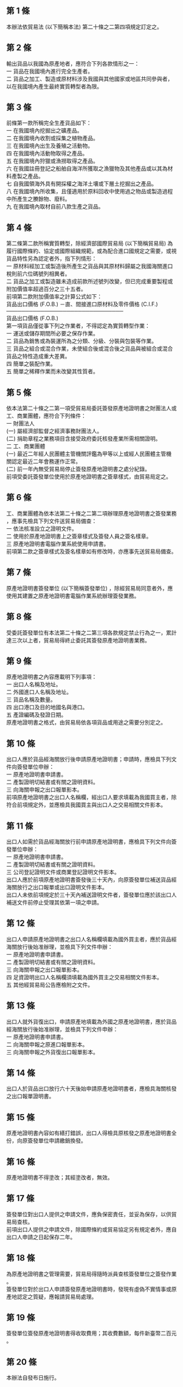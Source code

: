第 1 條
-------
本辦法依貿易法 (以下簡稱本法) 第二十條之二第四項規定訂定之。

第 2 條
-------
輸出貨品以我國為原產地者，應符合下列各款情形之一：  
一  貨品在我國境內進行完全生產者。  
二  貨品之加工、製造或原材料涉及我國與其他國家或地區共同參與者，  
    以在我國境內產生最終實質轉型者為限。

第 3 條
-------
前條第一款所稱完全生產貨品如下：  
一  在我國境內挖掘出之礦產品。  
二  在我國境內收割或採集之植物產品。  
三  在我國境內出生及養殖之活動物。  
四  在我國境內活動物取得之產品。  
五  在我國境內狩獵或漁撈取得之產品。  
六  在我國註冊登記之船舶自海洋所獲取之漁獵物及其他產品或以其為材  
    料產製之產品。  
七  自我國領海外具有開採權之海洋土壤或下層土挖掘出之產品。  
八  在我國境內所收集，且僅適用於原料回收中使用過之物品或製造過程  
    中所產生之賸餘物、廢料。  
九  在我國境內取材自前八款生產之貨品。

第 4 條
-------
第二條第二款所稱實質轉型，除經濟部國際貿易局 (以下簡稱貿易局) 為  
履行國際條約、協定或國際組織規範，或為配合進口國規定之需要，或視  
貨品特性另為認定者外，指下列情形：  
一  原材料經加工或製造後所產生之貨品與其原材料歸屬之我國海關進口  
    稅則前六位碼號列相異者。  
二  貨品之加工或製造雖未造成前款所述號列改變，但已完成重要製程或  
    附加價值率超過百分之三十五者。  
前項第二款附加價值率之計算公式如下：  
貨品出口價格 (F.O.B.) －直、間接進口原材料及零件價格 (C.I.F.)  
───────────────────────────────  
                    貨品出口價格 (F.O.B.)  
第一項貨品僅從事下列之作業者，不得認定為實質轉型作業：  
一  運送或儲存期間所必要之保存作業。  
二  貨品為銷售或為裝運所為之分類、分級、分裝與包裝等作業。  
三  貨品之組合或混合作業，未使組合後或混合後之貨品與被組合或混合  
    貨品之特性造成重大差異。  
四  簡單之裝配作業。  
五  簡單之稀釋作業而未改變其性質者。

第 5 條
-------
依本法第二十條之二第一項受貿易局委託簽發原產地證明書之財團法人或  
工、商業團體，應符合下列條件：  
一  財團法人  
 (一) 屬經濟部監督之經濟事務財團法人。  
 (二) 捐助章程之業務項目含接受政府委託核發產業所需相關證明。  
二  工、商業團體  
 (一) 最近二年經人民團體主管機關評鑑為甲等以上或經人民團體主管機  
      關認定最近二年會務運作正常。  
 (二) 前一年內無受貿易局停止簽發原產地證明書之處分紀錄。  
前項受委託簽發單位使用於原產地證明書之簽章樣式，由貿易局定之。

第 6 條
-------
工、商業團體為依本法第二十條之二第二項辦理原產地證明書之簽發業務  
，應事先檢具下列文件送貿易局備查：  
一  依法核准設立之證明文件。  
二  使用於原產地證明書上之簽章樣式及簽發人員之簽名樣章。  
三  原產地證明書電腦作業系統使用申請書。  
前項第二款之簽章樣式及簽名樣章如有修改時，亦應事先送貿易局備查。

第 7 條
-------
原產地證明書簽發單位 (以下簡稱簽發單位) ，除經貿易局同意者外，應  
使用其建置之原產地證明書電腦作業系統辦理簽發業務。

第 8 條
-------
受委託簽發單位有本法第二十條之二第三項各款規定禁止行為之一，累計  
達三次以上者，貿易局得終止委託其簽發原產地證明書業務。

第 9 條
-------
原產地證明書之內容應載明下列事項：  
一  出口人名稱及地址。  
二  外國進口人名稱及地址。  
三  貨品名稱及數量。  
四  出口港口及目的地國名與港口。  
五  產證編碼及發證日期。  
原產地證明書之格式，由貿易局依各項貨品或用途之需要分別定之。

第 10 條
--------
出口人應於貨品經海關放行後申請原產地證明書；申請時，應檢具下列文  
件向簽發單位申辦：  
一  原產地證明書申請書。  
二  產製證明切結書或有關之證明資料。  
三  向海關申報之出口報單影本。  
前項原產地證明書之出口人名稱欄，經出口人要求填載為我國買主者，除  
符合前項規定外，並應檢具我國買主與出口人之交易相關文件影本。

第 11 條
--------
出口人如需於貨品經海關放行前申請原產地證明書，應檢具下列文件向簽  
發單位申辦：  
一  原產地證明書申請書。  
二  產製證明切結書或有關之證明資料。  
三  公司登記證明文件或商業登記證明文件影本。  
出口人應於前項原產地證明書簽發後三十天內，向原簽發單位補送貨品經  
海關放行之出口報單或出口證明文件影本。  
出口人未依前項規定於三十天內補送證明文件者，簽發單位應於該出口人  
補送文件前停止受理其依第一項之申請。

第 12 條
--------
出口人申請原產地證明書之出口人名稱欄填載為國外買主者，應於貨品經  
海關放行後始准辦理，並檢具下列文件申辦：  
一  原產地證明書申請書。  
二  產製證明切結書或有關之證明資料。  
三  向海關申報之出口報單影本。  
四  足資證明出口人名稱欄須填載為國外買主之交易相關文件影本。  
五  其他經貿易局公告應檢附之文件。

第 13 條
--------
出口人就外貨復出口，申請原產地填載為外國之原產地證明書，應於貨品  
經海關放行後始准辦理，並檢具下列文件申辦：  
一  原產地證明書申請書。  
二  向海關申報之原進口報單影本。  
三  向海關申報之外貨復出口報單影本。

第 14 條
--------
出口人於貨品出口放行六十天後始申請原產地證明書者，應檢具海關核發  
之出口報單證明書。

第 15 條
--------
原產地證明書內容如有繕打錯誤，出口人得檢具原核發之原產地證明書全  
份，向原簽發單位申請繳銷換發。

第 16 條
--------
原產地證明書不得塗改；其經塗改者，無效。

第 17 條
--------
簽發單位對出口人提供之申請文件，應負保密責任，並妥為保存，以供貿  
易局查核。  
前項出口人提供之申請文件，除國際條約或貿易協定另有規定者外，應自  
出口人申請之日起保存二年。

第 18 條
--------
為原產地證明書之管理需要，貿易局得隨時派員查核簽發單位之簽發作業  
。  
簽發單位對於出口人申請簽發原產地證明書時，發現有虛偽不實情事或原  
產地認定之質疑，應報請貿易局處理。

第 19 條
--------
簽發單位簽發原產地證明書得收取費用；其收費數額，每件新臺幣二百元  
。

第 20 條
--------
本辦法自發布日施行。

